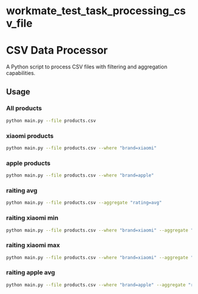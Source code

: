# workmate_test_task_processing_csv_file

# CSV Data Processor

A Python script to process CSV files with filtering and aggregation capabilities.

## Usage

### All products
```bash
python main.py --file products.csv
```

### xiaomi products
```bash
python main.py --file products.csv --where "brand=xiaomi"
```
### apple products
```bash
python main.py --file products.csv --where "brand=apple"
```
### raiting avg
```bash
python main.py --file products.csv --aggregate "rating=avg"
```

### raiting xiaomi min
```bash
python main.py --file products.csv --where "brand=xiaomi" --aggregate "rating=min"
```

### raiting xiaomi max
```bash
python main.py --file products.csv --where "brand=xiaomi" --aggregate "rating=max"
```

### raiting apple avg
```bash
python main.py --file products.csv --where "brand=apple" --aggregate "rating=avg"
```







